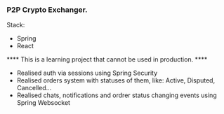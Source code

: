 ### P2P Crypto Exchanger.

Stack:
- Spring
- React

**** This is a learning project that cannot be used in production. ****

- Realised auth via sessions using Spring Security
- Realised orders system with statuses of them, like: Active, Disputed, Cancelled...
- Realised chats, notifications and ordrer status changing events using Spring Websocket
